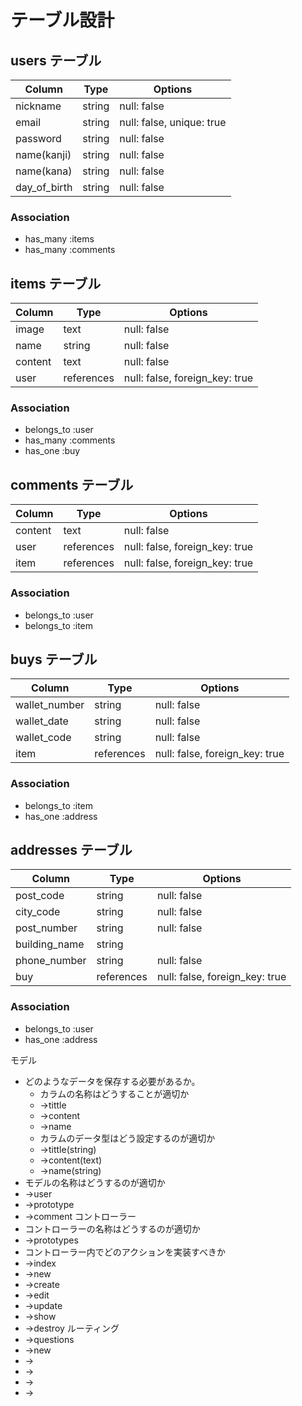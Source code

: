 # テーブル設計

## users テーブル

| Column             | Type   | Options                   |
| ------------------ | ------ | ------------------------- |
| nickname           | string | null: false               |
| email              | string | null: false, unique: true | #ユニーク制約  unique: trueテーブル内に、同じ情報のレコードの保存を制限するための制約。
| password           | string | null: false               |              emailアドレスを被らせないように実装したいときに使う
| name(kanji)        | string | null: false               |
| name(kana)         | string | null: false               |
| day_of_birth       | string | null: false               |

### Association

- has_many :items
- has_many :comments



## items テーブル

| Column     | Type       | Options                        |
| ---------- | ---------- | ------------------------------ |
| image      | text       | null: false                    |
| name       | string     | null: false                    |
| content    | text       | null: false                    |
| user       | references | null: false, foreign_key: true |

### Association

- belongs_to :user
- has_many   :comments
- has_one    :buy



## comments テーブル

| Column    | Type       | Options                        |
| --------- | ---------- | ------------------------------ |
| content   | text       | null: false                    |
| user      | references | null: false, foreign_key: true |
| item      | references | null: false, foreign_key: true |

### Association

- belongs_to :user
- belongs_to :item





## buys テーブル

| Column          | Type       | Options                        |
| ---------       | ---------- | ------------------------------ |
| wallet_number   | string     | null: false                    |
| wallet_date     | string     | null: false                    |
| wallet_code     | string     | null: false                    |
| item            | references | null: false, foreign_key: true |

### Association

- belongs_to :item
- has_one    :address


## addresses テーブル

| Column          | Type       | Options                        |
| ---------       | ---------- | ------------------------------ |
| post_code       | string     | null: false                    |
| city_code       | string     | null: false                    |
| post_number     | string     | null: false                    |
| building_name   | string     |                                | #一軒家の場合、建物名はない。空でも登録できようにする。
| phone_number    | string     | null: false                    |
| buy             | references | null: false, foreign_key: true |


### Association

- belongs_to :user
- has_one    :address












モデル
* どのようなデータを保存する必要があるか。
    * カラムの名称はどうすることが適切か
    * →tittle
    * →content
    * →name
    * カラムのデータ型はどう設定するのが適切か
    * →tittle(string)
    * →content(text)
    * →name(string)
* モデルの名称はどうするのが適切か
* →user
* →prototype
* →comment
コントローラー
* コントローラーの名称はどうするのが適切か
* →prototypes
* コントローラー内でどのアクションを実装すべきか
* →index
* →new
* →create
* →edit
* →update
* →show
* →destroy
ルーティング
* →questions
* →new
* →
* →
* →
* →